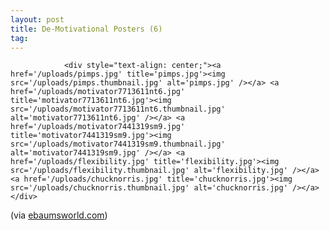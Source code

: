 ```yaml
---
layout: post
title: De-Motivational Posters (6)
tag: 
---
```



                <div style="text-align: center;"><a href='/uploads/pimps.jpg' title='pimps.jpg'><img src='/uploads/pimps.thumbnail.jpg' alt='pimps.jpg' /></a> <a href='/uploads/motivator7713611nt6.jpg' title='motivator7713611nt6.jpg'><img src='/uploads/motivator7713611nt6.thumbnail.jpg' alt='motivator7713611nt6.jpg' /></a> <a href='/uploads/motivator7441319sm9.jpg' title='motivator7441319sm9.jpg'><img src='/uploads/motivator7441319sm9.thumbnail.jpg' alt='motivator7441319sm9.jpg' /></a> <a href='/uploads/flexibility.jpg' title='flexibility.jpg'><img src='/uploads/flexibility.thumbnail.jpg' alt='flexibility.jpg' /></a> <a href='/uploads/chucknorris.jpg' title='chucknorris.jpg'><img src='/uploads/chucknorris.thumbnail.jpg' alt='chucknorris.jpg' /></a></div>
<p>(via <a href="http://www.ebaumsworld.com/pictures/view/50395/">ebaumsworld.com</a>)</p>
            
